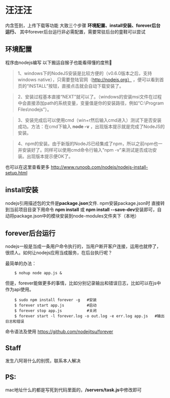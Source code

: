 # 汪汪汪
内含签到，上传下载等功能
大致三个步骤 
**环境配置、install安装、forever后台运行、**
其中forever后台运行非必需配置，需要常驻后台的童鞋可以尝试

## 环境配置

程序由nodejs编写 以下搬运自猴子也能看得懂的度熊🐻
>1、windows下的NodeJS安装是比较方便的（v0.6.0版本之后，支持windows native），只需要登陆官网（http://nodejs.org）
，便可以看到首页的“INSTALL”按钮，直接点击就会自动下载安装了。

>2、安装过程基本直接“NEXT”就可以了。（windows的安装msi文件在过程中会直接添加path的系统变量，变量值是你的安装路径，例如“C:\Program Files\nodejs”）。

>3、安装完成后可以使用cmd（win+r然后输入cmd进入）测试下是否安装成功。方法：在cmd下输入
**node -v** ，出现版本提示就是完成了NodeJS的安装。

>4、npm的安装。由于新版的NodeJS已经集成了npm，所以之前npm也一并安装好了。同样可以使用cmd命令行输入"npm -v"来测试是否成功安装。出现版本提示便OK了。

也可以在这里查看更多 http://www.runoob.com/nodejs/nodejs-install-setup.html


## install安装

nodejs引用描述包的文件是**package.json**文件.
npm安装package.json时  直接转到当前项目目录下用命令
**npm install** 
或
**npm install --save-dev**安装即可，自动将package.json中的模块安装到node-modules文件夹下（本地）

## forever后台运行
 nodejs一般是当成一条用户命令执行的，当用户断开客户连接，运用也就停了，很烦人。如何让nodejs应用当成服务，在后台执行呢？

最简单的办法：

        $ nohup node app.js &
但是，forever能做更多的事情，比如分别记录输出和错误日志，比如可以在js中作为api使用。

        $ sudo npm install forever -g   #安装
        $ forever start app.js          #启动
        $ forever stop app.js           #关闭
        $ forever start -l forever.log -o out.log -e err.log app.js   #输出日志和错误

命令语法及使用 https://github.com/nodejitsu/forever

## Staff
发生八阿哥什么的别慌，联系本人解决

## PS:
mac地址什么的都是写死到代码里面的，**/servers/task.js**中修改即可
